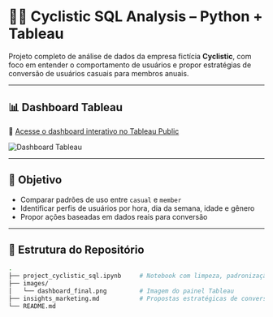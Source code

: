 # 🚴‍♂️ Cyclistic SQL Analysis – Python + Tableau

Projeto completo de análise de dados da empresa fictícia **Cyclistic**, com foco em entender o comportamento de usuários e propor estratégias de conversão de usuários casuais para membros anuais.

---

## 📊 Dashboard Tableau

🔗 [Acesse o dashboard interativo no Tableau Public](https://public.tableau.com/views/Dash01Cyclingrev01/dash01)

![Dashboard Tableau]([dashboar_rev26052025v01.png])



---

## 🧠 Objetivo

- Comparar padrões de uso entre `casual` e `member`
- Identificar perfis de usuários por hora, dia da semana, idade e gênero
- Propor ações baseadas em dados reais para conversão

---

## 📁 Estrutura do Repositório

```bash
.
├── project_cyclistic_sql.ipynb     # Notebook com limpeza, padronização e análise via SQL
├── images/
│   └── dashboard_final.png         # Imagem do painel Tableau
├── insights_marketing.md           # Propostas estratégicas de conversão
└── README.md

